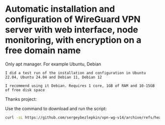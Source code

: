 # Automatic installation and configuration of WireGuard VPN server with web interface, node monitoring, with encryption on a free domain name

Only apt manager. For example Ubuntu, Debian

``I did a test run of the installation and configuration in Ubuntu 22.04, Ubuntu 24.04 and Debian 11, Debian 12``

``I recommend using it Debian. Requires 1 core, 1GB of RAM and 10-15GB of free disk space``

Thanks project: 

Use the command to download and run the script:
```sh
curl -sL https://github.com/sergeybezlepkin/vpn-wg-v14/archive/refs/heads/main.tar.gz | tar xz && cd vpn-wg-v14-main && chmod +x menu.sh && ./menu.sh
```
